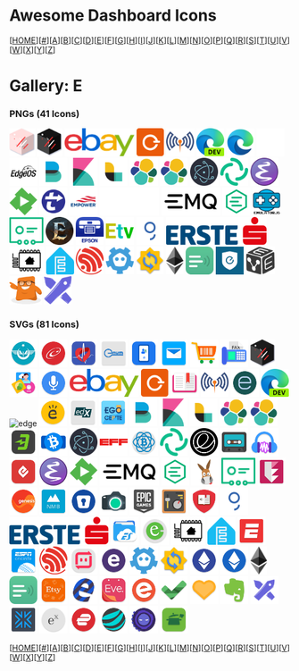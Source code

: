 # Awesome Dashboard Icons

[[HOME](..)][[#](gallery.md)][[A](gallery-a.md)][[B](gallery-b.md)][[C](gallery-c.md)][[D](gallery-d.md)][[E](gallery-e.md)][[F](gallery-f.md)][[G](gallery-g.md)][[H](gallery-h.md)][[I](gallery-i.md)][[J](gallery-j.md)][[K](gallery-k.md)][[L](gallery-l.md)][[M](gallery-m.md)][[N](gallery-n.md)][[O](gallery-o.md)][[P](gallery-p.md)][[Q](gallery-q.md)][[R](gallery-r.md)][[S](gallery-s.md)][[T](gallery-t.md)][[U](gallery-u.md)][[V](gallery-v.md)][[W](gallery-w.md)][[X](gallery-x.md)][[Y](gallery-y.md)][[Z](gallery-z.md)]

# Gallery: E

### PNGs (41 Icons)

<img src="../icons/easy-gate-light.png" alt="easy-gate-light" height="50"> <img src="../icons/easy-gate.png" alt="easy-gate" height="50"> <img src="../icons/ebay-logo.png" alt="ebay-logo" height="50"> <img src="../icons/eblocker.png" alt="eblocker" height="50"> <img src="../icons/eclipse-mosquitto.png" alt="eclipse-mosquitto" height="50"> <img src="../icons/edge-dev.png" alt="edge-dev" height="50"> <img src="../icons/edge.png" alt="edge" height="50"> <img src="../icons/edgeos-logo-light.png" alt="edgeos-logo-light" height="50"> <img src="../icons/edgeos-logo.png" alt="edgeos-logo" height="50"> <img src="../icons/elastic-beats.png" alt="elastic-beats" height="50"> <img src="../icons/elastic-kibana.png" alt="elastic-kibana" height="50"> <img src="../icons/elastic-logstash.png" alt="elastic-logstash" height="50"> <img src="../icons/elastic.png" alt="elastic" height="50"> <img src="../icons/elasticsearch.png" alt="elasticsearch" height="50"> <img src="../icons/electron.png" alt="electron" height="50"> <img src="../icons/element.png" alt="element" height="50"> <img src="../icons/emacs.png" alt="emacs" height="50"> <img src="../icons/emby.png" alt="emby" height="50"> <img src="../icons/embystat.png" alt="embystat" height="50"> <img src="../icons/empower.png" alt="empower" height="50"> <img src="../icons/emq-light.png" alt="emq-light" height="50"> <img src="../icons/emq.png" alt="emq" height="50"> <img src="../icons/emqx.png" alt="emqx" height="50"> <img src="../icons/emulatorjs.png" alt="emulatorjs" height="50"> <img src="../icons/enbizcard.png" alt="enbizcard" height="50"> <img src="../icons/enshrouded.png" alt="enshrouded" height="50"> <img src="../icons/epson-iprint.png" alt="epson-iprint" height="50"> <img src="../icons/ersatztv.png" alt="ersatztv" height="50"> <img src="../icons/erste-george.png" alt="erste-george" height="50"> <img src="../icons/erste-logo.png" alt="erste-logo" height="50"> <img src="../icons/esphome-alt.png" alt="esphome-alt" height="50"> <img src="../icons/esphome.png" alt="esphome" height="50"> <img src="../icons/espressif.png" alt="espressif" height="50"> <img src="../icons/etcd.png" alt="etcd" height="50"> <img src="../icons/etesync.png" alt="etesync" height="50"> <img src="../icons/ethereum.png" alt="ethereum" height="50"> <img src="../icons/etherpad.png" alt="etherpad" height="50"> <img src="../icons/eufy.png" alt="eufy" height="50"> <img src="../icons/evebox.png" alt="evebox" height="50"> <img src="../icons/eweka.png" alt="eweka" height="50"> <img src="../icons/excalidraw.png" alt="excalidraw" height="50">

### SVGs (81 Icons)

<img src="../icons/e-bilet.svg" alt="e-bilet" height="50"> <img src="../icons/e-devlet.svg" alt="e-devlet" height="50"> <img src="../icons/e-nabiz.svg" alt="e-nabiz" height="50"> <img src="../icons/e-num.svg" alt="e-num" height="50"> <img src="../icons/e-titulo.svg" alt="e-titulo" height="50"> <img src="../icons/easilydo-mail.svg" alt="easilydo-mail" height="50"> <img src="../icons/easy-cart.svg" alt="easy-cart" height="50"> <img src="../icons/easy-fax.svg" alt="easy-fax" height="50"> <img src="../icons/easy-gate.svg" alt="easy-gate" height="50"> <img src="../icons/easy-photoprint-editor.svg" alt="easy-photoprint-editor" height="50"> <img src="../icons/easy-voice-recorder.svg" alt="easy-voice-recorder" height="50"> <img src="../icons/ebay-logo.svg" alt="ebay-logo" height="50"> <img src="../icons/eblocker.svg" alt="eblocker" height="50"> <img src="../icons/eboox.svg" alt="eboox" height="50"> <img src="../icons/eclipse-mosquitto.svg" alt="eclipse-mosquitto" height="50"> <img src="../icons/ecobee.svg" alt="ecobee" height="50"> <img src="../icons/edge-dev.svg" alt="edge-dev" height="50"> <img src="../icons/edge.svg" alt="edge" height="50"> <img src="../icons/edmodo.svg" alt="edmodo" height="50"> <img src="../icons/edx.svg" alt="edx" height="50"> <img src="../icons/ego-cepte.svg" alt="ego-cepte" height="50"> <img src="../icons/elastic-beats.svg" alt="elastic-beats" height="50"> <img src="../icons/elastic-kibana.svg" alt="elastic-kibana" height="50"> <img src="../icons/elastic-logstash.svg" alt="elastic-logstash" height="50"> <img src="../icons/elastic.svg" alt="elastic" height="50"> <img src="../icons/elasticsearch.svg" alt="elasticsearch" height="50"> <img src="../icons/eldorado.svg" alt="eldorado" height="50"> <img src="../icons/electron-cash.svg" alt="electron-cash" height="50"> <img src="../icons/electron.svg" alt="electron" height="50"> <img src="../icons/electronic-frontier-foundation.svg" alt="electronic-frontier-foundation" height="50"> <img src="../icons/electrum.svg" alt="electrum" height="50"> <img src="../icons/element.svg" alt="element" height="50"> <img src="../icons/elementary-os.svg" alt="elementary-os" height="50"> <img src="../icons/elisa.svg" alt="elisa" height="50"> <img src="../icons/ellen-mp3-player.svg" alt="ellen-mp3-player" height="50"> <img src="../icons/elta.svg" alt="elta" height="50"> <img src="../icons/emacs.svg" alt="emacs" height="50"> <img src="../icons/emby.svg" alt="emby" height="50"> <img src="../icons/emq.svg" alt="emq" height="50"> <img src="../icons/emqx.svg" alt="emqx" height="50"> <img src="../icons/emule.svg" alt="emule" height="50"> <img src="../icons/enbizcard.svg" alt="enbizcard" height="50"> <img src="../icons/encryptr.svg" alt="encryptr" height="50"> <img src="../icons/energy-iq.svg" alt="energy-iq" height="50"> <img src="../icons/enmb.svg" alt="enmb" height="50"> <img src="../icons/enpass.svg" alt="enpass" height="50"> <img src="../icons/eos-remote.svg" alt="eos-remote" height="50"> <img src="../icons/epic-games.svg" alt="epic-games" height="50"> <img src="../icons/equalizer-music-player-booster.svg" alt="equalizer-music-player-booster" height="50"> <img src="../icons/ereader-prestigio.svg" alt="ereader-prestigio" height="50"> <img src="../icons/erste-george.svg" alt="erste-george" height="50"> <img src="../icons/erste-logo.svg" alt="erste-logo" height="50"> <img src="../icons/es-file-explorer.svg" alt="es-file-explorer" height="50"> <img src="../icons/esewa.svg" alt="esewa" height="50"> <img src="../icons/esphome-alt.svg" alt="esphome-alt" height="50"> <img src="../icons/esphome.svg" alt="esphome" height="50"> <img src="../icons/espn.svg" alt="espn" height="50"> <img src="../icons/espncricinfo.svg" alt="espncricinfo" height="50"> <img src="../icons/espressif.svg" alt="espressif" height="50"> <img src="../icons/estmob-sendanywhere.svg" alt="estmob-sendanywhere" height="50"> <img src="../icons/esurance.svg" alt="esurance" height="50"> <img src="../icons/etcd.svg" alt="etcd" height="50"> <img src="../icons/etesync.svg" alt="etesync" height="50"> <img src="../icons/etheremote.svg" alt="etheremote" height="50"> <img src="../icons/ethereum-wallet.svg" alt="ethereum-wallet" height="50"> <img src="../icons/ethereum.svg" alt="ethereum" height="50"> <img src="../icons/etherpad.svg" alt="etherpad" height="50"> <img src="../icons/etsy.svg" alt="etsy" height="50"> <img src="../icons/ettercap.svg" alt="ettercap" height="50"> <img src="../icons/eve.svg" alt="eve" height="50"> <img src="../icons/eventbrite.svg" alt="eventbrite" height="50"> <img src="../icons/everdo.svg" alt="everdo" height="50"> <img src="../icons/evermatch.svg" alt="evermatch" height="50"> <img src="../icons/evernote.svg" alt="evernote" height="50"> <img src="../icons/excalidraw.svg" alt="excalidraw" height="50"> <img src="../icons/exodus-wallet.svg" alt="exodus-wallet" height="50"> <img src="../icons/exponential-idle.svg" alt="exponential-idle" height="50"> <img src="../icons/express-vpn.svg" alt="express-vpn" height="50"> <img src="../icons/exsoul-web-browser.svg" alt="exsoul-web-browser" height="50"> <img src="../icons/extreme-assistant.svg" alt="extreme-assistant" height="50"> <img src="../icons/ezhld-recipe.svg" alt="ezhld-recipe" height="50">

[[HOME](..)][[#](gallery.md)][[A](gallery-a.md)][[B](gallery-b.md)][[C](gallery-c.md)][[D](gallery-d.md)][[E](gallery-e.md)][[F](gallery-f.md)][[G](gallery-g.md)][[H](gallery-h.md)][[I](gallery-i.md)][[J](gallery-j.md)][[K](gallery-k.md)][[L](gallery-l.md)][[M](gallery-m.md)][[N](gallery-n.md)][[O](gallery-o.md)][[P](gallery-p.md)][[Q](gallery-q.md)][[R](gallery-r.md)][[S](gallery-s.md)][[T](gallery-t.md)][[U](gallery-u.md)][[V](gallery-v.md)][[W](gallery-w.md)][[X](gallery-x.md)][[Y](gallery-y.md)][[Z](gallery-z.md)]

